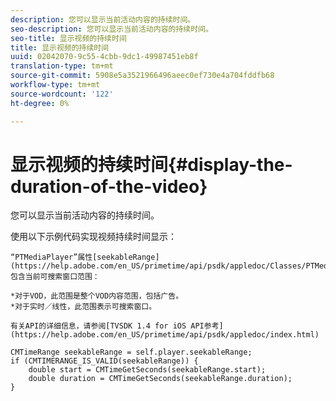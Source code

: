 ```yaml
---
description: 您可以显示当前活动内容的持续时间。
seo-description: 您可以显示当前活动内容的持续时间。
seo-title: 显示视频的持续时间
title: 显示视频的持续时间
uuid: 02042070-9c55-4cbb-9dc1-49987451eb8f
translation-type: tm+mt
source-git-commit: 5908e5a3521966496aeec0ef730e4a704fddfb68
workflow-type: tm+mt
source-wordcount: '122'
ht-degree: 0%

---
```



# 显示视频的持续时间{#display-the-duration-of-the-video}

您可以显示当前活动内容的持续时间。

使用以下示例代码实现视频持续时间显示：

    “PTMediaPlayer”属性[seekableRange](https://help.adobe.com/en_US/primetime/api/psdk/appledoc/Classes/PTMediaPlayer.html#//api/name/seekableRange)包含当前可搜索窗口范围：
    
    *对于VOD，此范围是整个VOD内容范围，包括广告。
    *对于实时／线性，此范围表示可搜索窗口。
    
    有关API的详细信息，请参阅[TVSDK 1.4 for iOS API参考](https://help.adobe.com/en_US/primetime/api/psdk/appledoc/index.html)

<!--<a id="example_A153BE3AC03F43C6BF3A156316A08CD3"></a>-->

```
CMTimeRange seekableRange = self.player.seekableRange;  
if (CMTIMERANGE_IS_VALID(seekableRange)) { 
    double start = CMTimeGetSeconds(seekableRange.start);  
    double duration = CMTimeGetSeconds(seekableRange.duration); 
}
```
